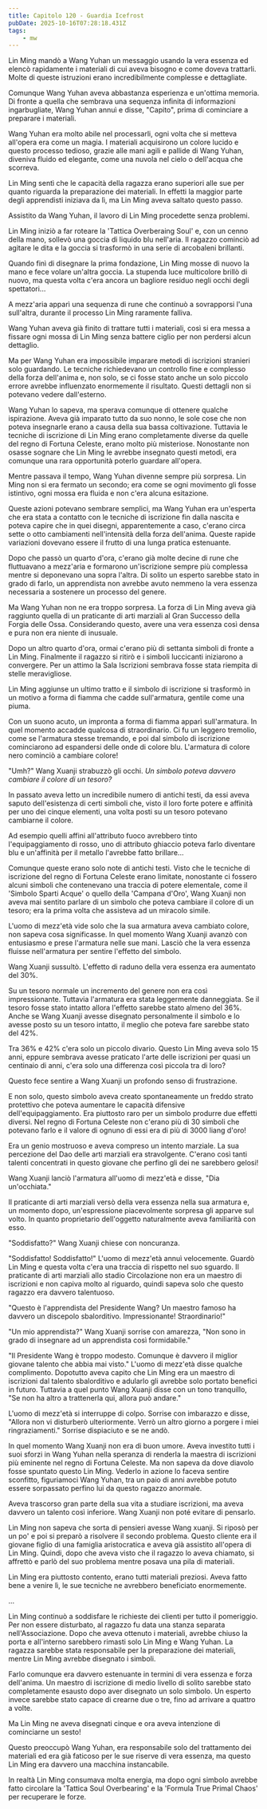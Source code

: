```yaml
---
title: Capitolo 120 - Guardia Icefrost
pubDate: 2025-10-16T07:28:18.431Z
tags:
    - mw
---
```



Lin Ming mandò a Wang Yuhan un messaggio usando la vera essenza ed elencò rapidamente i materiali di cui aveva bisogno e come doveva trattarli. Molte di queste istruzioni erano incredibilmente complesse e dettagliate.


Comunque Wang Yuhan aveva abbastanza esperienza e un'ottima memoria. Di fronte a quella che sembrava una sequenza infinita di informazioni ingarbugliate, Wang Yuhan annuì e disse, "Capito", prima di cominciare a preparare i materiali.


Wang Yuhan era molto abile nel processarli, ogni volta che si metteva all'opera era come un magia. I materiali acquisirono un colore lucido e questo processo tedioso, grazie alle mani agili e pallide di Wang Yuhan, diveniva fluido ed elegante, come una nuvola nel cielo o dell'acqua che scorreva.


Lin Ming sentì che le capacità della ragazza erano superiori alle sue per quanto riguarda la preparazione dei materiali. In effetti la maggior parte degli apprendisti iniziava da lì, ma Lin Ming aveva saltato questo passo.


Assistito da Wang Yuhan, il lavoro di Lin Ming procedette senza problemi.


Lin Ming iniziò a far roteare la 'Tattica Overberaing Soul' e, con un cenno della mano, sollevò una goccia di liquido blu nell'aria. Il ragazzo cominciò ad agitare le dita e la goccia si trasformò in una serie di arcobaleni brillanti.


Quando finì di disegnare la prima fondazione, Lin Ming mosse di nuovo la mano e fece volare un'altra goccia. La stupenda luce multicolore brillò di nuovo, ma questa volta c'era ancora un bagliore residuo negli occhi degli spettatori...


A mezz'aria apparì una sequenza di rune che continuò a sovrapporsi l'una sull'altra, durante il processo Lin Ming raramente falliva.


Wang Yuhan aveva già finito di trattare tutti i materiali, così si era messa a fissare ogni mossa di Lin Ming senza battere ciglio per non perdersi alcun dettaglio.


Ma per Wang Yuhan era impossibile imparare metodi di iscrizioni stranieri solo guardando. Le tecniche richiedevano un controllo fine e complesso della forza dell'anima e, non solo, se ci fosse stato anche un solo piccolo errore avrebbe influenzato enormemente il risultato. Questi dettagli non si potevano vedere dall'esterno.


Wang Yuhan lo sapeva, ma sperava comunque di ottenere qualche ispirazione. Aveva già imparato tutto da suo nonno, le sole cose che non poteva insegnarle erano a causa della sua bassa coltivazione. Tuttavia le tecniche di iscrizione di Lin Ming erano completamente diverse da quelle del regno di Fortuna Celeste, erano molto più misteriose. Nonostante non osasse sognare che Lin Ming le avrebbe insegnato questi metodi, era comunque una rara opportunità poterlo guardare all'opera.


Mentre passava il tempo, Wang Yuhan divenne sempre più sorpresa. Lin Ming non si era fermato un secondo; era come se ogni movimento gli fosse istintivo, ogni mossa era fluida e non c'era alcuna esitazione.


Queste azioni potevano sembrare semplici, ma Wang Yuhan era un'esperta che era stata a contatto con le tecniche di iscrizione fin dalla nascita e poteva capire che in quei disegni, apparentemente a caso, c'erano circa sette o otto cambiamenti nell'intensità della forza dell'anima. Queste rapide variazioni dovevano essere il frutto di una lunga pratica estenuante.


Dopo che passò un quarto d'ora, c'erano già molte decine di rune che fluttuavano a mezz'aria e formarono un'iscrizione sempre più complessa mentre si deponevano una sopra l'altra. Di solito un esperto sarebbe stato in grado di farlo, un apprendista non avrebbe avuto nemmeno la vera essenza necessaria a sostenere un processo del genere.


Ma Wang Yuhan non ne era troppo sorpresa. La forza di Lin Ming aveva già raggiunto quella di un praticante di arti marziali al Gran Successo della Forgia delle Ossa. Considerando questo, avere una vera essenza così densa e pura non era niente di inusuale.


Dopo un altro quarto d'ora, ormai c'erano più di settanta simboli di fronte a Lin Ming. Finalmente il ragazzo si ritirò e i simboli luccicanti iniziarono a convergere.
Per un attimo la Sala Iscrizioni sembrava fosse stata riempita di stelle meravigliose.


Lin Ming aggiunse un ultimo tratto e il simbolo di iscrizione si trasformò in un motivo a forma di fiamma che cadde sull'armatura, gentile come una piuma.


Con un suono acuto, un impronta a forma di fiamma apparì sull'armatura. In quel momento accadde qualcosa di straordinario. Ci fu un leggero tremolio, come se l'armatura stesse tremando, e poi dal simbolo di iscrizione cominciarono ad espandersi delle onde di colore blu.
L'armatura di colore nero cominciò a cambiare colore!


"Umh?" Wang Xuanji strabuzzò gli occhi. <em>Un simbolo poteva davvero cambiare il colore di un tesoro?</em>


In passato aveva letto un incredibile numero di antichi testi, da essi aveva saputo dell'esistenza di certi simboli che, visto il loro forte potere e affinità per uno dei cinque elementi, una volta posti su un tesoro potevano cambiarne il colore.


Ad esempio quelli affini all'attributo fuoco avrebbero tinto l'equipaggiamento di rosso, uno di attributo ghiaccio poteva farlo diventare blu e un'affinità per il metallo l'avrebbe fatto brillare...


Comunque queste erano solo note di antichi testi. Visto che le tecniche di iscrizione del regno di Fortuna Celeste erano limitate, nonostante ci fossero alcuni simboli che contenevano una traccia di potere elementale, come il 'Simbolo Sparti Acque' o quello della 'Campana d'Oro', Wang Xuanji non aveva mai sentito parlare di un simbolo che poteva cambiare il colore di un tesoro; era la prima volta che assisteva ad un miracolo simile.


L'uomo di mezz'età vide solo che la sua armatura aveva cambiato colore, non sapeva cosa significasse. In quel momento Wang Xuanji avanzò con entusiasmo e prese l'armatura nelle sue mani. Lasciò che la vera essenza fluisse nell'armatura per sentire l'effetto del simbolo.


Wang Xuanji sussultò. L'effetto di raduno della vera essenza era aumentato del 30%.


Su un tesoro normale un incremento del genere non era così impressionante. Tuttavia l'armatura era stata leggermente danneggiata. Se il tesoro fosse stato intatto allora l'effetto sarebbe stato almeno del 36%.
Anche se Wang Xuanji avesse disegnato personalmente il simbolo e lo avesse posto su un tesoro intatto, il meglio che poteva fare sarebbe stato del 42%.


Tra 36% e 42% c'era solo un piccolo divario. Questo Lin Ming aveva solo 15 anni, eppure sembrava avesse praticato l'arte delle iscrizioni per quasi un centinaio di anni, c'era solo una differenza così piccola tra di loro?


Questo fece sentire a Wang Xuanji un profondo senso di frustrazione.


E non solo, questo simbolo aveva creato spontaneamente un freddo strato protettivo che poteva aumentare le capacità difensive dell'equipaggiamento. Era piuttosto raro per un simbolo produrre due effetti diversi. Nel regno di Fortuna Celeste non c'erano più di 30 simboli che potevano farlo e il valore di ognuno di essi era di più di 3000 liang d'oro!


Era un genio mostruoso e aveva compreso un intento marziale. La sua percezione del Dao delle arti marziali era stravolgente. C'erano così tanti talenti concentrati in questo giovane che perfino gli dei ne sarebbero gelosi!


Wang Xuanji lanciò l'armatura all'uomo di mezz'età e disse, "Dia un'occhiata."


Il praticante di arti marziali versò della vera essenza nella sua armatura e, un momento dopo, un'espressione piacevolmente sorpresa gli apparve sul volto. In quanto proprietario dell'oggetto naturalmente aveva familiarità con esso.


"Soddisfatto?" Wang Xuanji chiese con noncuranza.


"Soddisfatto! Soddisfatto!" L'uomo di mezz'età annuì velocemente. Guardò Lin Ming e questa volta c'era una traccia di rispetto nel suo sguardo.
Il praticante di arti marziali allo stadio Circolazione non era un maestro di iscrizioni e non capiva molto al riguardo, quindi sapeva solo che questo ragazzo era davvero talentuoso.


"Questo è l'apprendista del Presidente Wang? Un maestro famoso ha davvero un discepolo sbalorditivo. Impressionante! Straordinario!"


"Un mio apprendista?" Wang Xuanji sorrise con amarezza, "Non sono in grado di insegnare ad un apprendista così formidabile."


"Il Presidente Wang è troppo modesto. Comunque è davvero il miglior giovane talento che abbia mai visto." L'uomo di mezz'età disse qualche complimento. Dopotutto aveva capito che Lin Ming era un maestro di iscrizioni dal talento sbalorditivo e adularlo gli avrebbe solo portato benefici in futuro. Tuttavia a quel punto Wang Xuanji disse con un tono tranquillo, "Se non ha altro a trattenerla qui, allora può andare."


L'uomo di mezz'età si interruppe di colpo. Sorrise con imbarazzo e disse, "Allora non vi disturberò ulteriormente. Verrò un altro giorno a porgere i miei ringraziamenti." Sorrise dispiaciuto e se ne andò.


In quel momento Wang Xuanji non era di buon umore. Aveva investito tutti i suoi sforzi in Wang Yuhan nella speranza di renderla la maestra di iscrizioni più eminente nel regno di Fortuna Celeste. Ma non sapeva da dove diavolo fosse spuntato questo Lin Ming.
Vederlo in azione lo faceva sentire sconfitto, figuriamoci Wang Yuhan, tra un paio di anni avrebbe potuto essere sorpassato perfino lui da questo ragazzo anormale.


Aveva trascorso gran parte della sua vita a studiare iscrizioni, ma aveva davvero un talento così inferiore. Wang Xuanji non poté evitare di pensarlo.


Lin Ming non sapeva che sorta di pensieri avesse Wang xuanji. Si riposò per un po' e poi si preparò a risolvere il secondo problema. Questo cliente era il giovane figlio di una famiglia aristocratica e aveva già assistito all'opera di Lin Ming. Quindi, dopo che aveva visto che il ragazzo lo aveva chiamato, si affrettò e parlò del suo problema mentre posava una pila di materiali.


Lin Ming era piuttosto contento, erano tutti materiali preziosi. Aveva fatto bene a venire lì, le sue tecniche ne avrebbero beneficiato enormemente.


...


Lin Ming continuò a soddisfare le richieste dei clienti per tutto il pomeriggio.
Per non essere disturbato, al ragazzo fu data una stanza separata nell'Associazione. Dopo che aveva ottenuto i materiali, avrebbe chiuso la porta e all'interno sarebbero rimasti solo Lin Ming e Wang Yuhan. La ragazza sarebbe stata responsabile per la preparazione dei materiali, mentre Lin Ming avrebbe disegnato i simboli.


Farlo comunque era davvero estenuante in termini di vera essenza e forza dell'anima. Un maestro di iscrizione di medio livello di solito sarebbe stato completamente esausto dopo aver disegnato un solo simbolo. Un esperto invece sarebbe stato capace di crearne due o tre, fino ad arrivare a quattro a volte.


Ma Lin Ming ne aveva disegnati cinque e ora aveva intenzione di cominciarne un sesto!


Questo preoccupò Wang Yuhan, era responsabile solo del trattamento dei materiali ed era già faticoso per le sue riserve di vera essenza, ma questo Lin Ming era davvero una macchina instancabile.


In realtà Lin Ming consumava molta energia, ma dopo ogni simbolo avrebbe fatto circolare la 'Tattica Soul Overbearing' e la 'Formula True Primal Chaos' per recuperare le forze.
                                


                                



